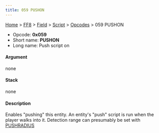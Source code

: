 ```yaml
---
title: 059 PUSHON
---
```


[Home](Main%20Page.md) > [FF8](FF8.md) > [Field](FF8/Field.md) > [Script](FF8/Field/Script.md) > [Opcodes](FF8/Field/Script/Opcodes.md) > 059 PUSHON

-   Opcode: **0x059**
-   Short name: **PUSHON**
-   Long name: Push script on

#### Argument

none

#### Stack

none

#### Description

Enables "pushing" this entity. An entity's "push" script is run when the
player walks into it. Detection range can presumably be set with
[PUSHRADIUS][]

  [PUSHRADIUS]: 063%20PUSHRADIUS.md "wikilink"
